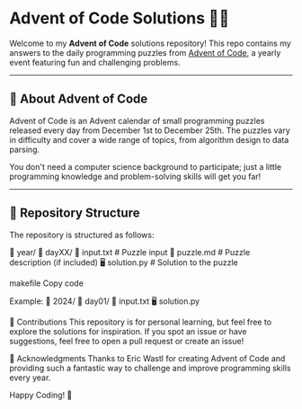 # Advent of Code Solutions 🎄✨

Welcome to my **Advent of Code** solutions repository! This repo contains my answers to the daily programming puzzles from [Advent of Code](https://adventofcode.com), a yearly event featuring fun and challenging problems.

---

## 📖 About Advent of Code
Advent of Code is an Advent calendar of small programming puzzles released every day from December 1st to December 25th. The puzzles vary in difficulty and cover a wide range of topics, from algorithm design to data parsing. 

You don't need a computer science background to participate; just a little programming knowledge and problem-solving skills will get you far!

---

## 🔧 Repository Structure
The repository is structured as follows:

📁 year/ 📁 dayXX/ 📝 input.txt # Puzzle input 📝 puzzle.md # Puzzle description (if included) 🖥️ solution.py # Solution to the puzzle

makefile
Copy code

Example:
📁 2024/ 📁 day01/ 📝 input.txt 🖥️ solution.py


🤝 Contributions
This repository is for personal learning, but feel free to explore the solutions for inspiration. If you spot an issue or have suggestions, feel free to open a pull request or create an issue!

🌟 Acknowledgments
Thanks to Eric Wastl for creating Advent of Code and providing such a fantastic way to challenge and improve programming skills every year.

Happy Coding! 🎉
